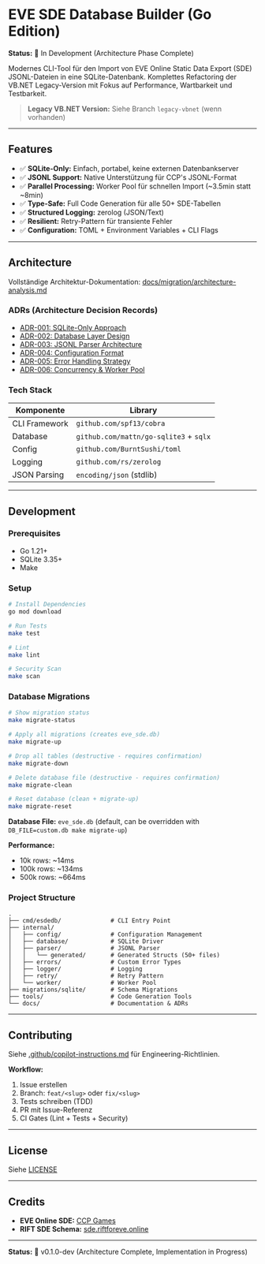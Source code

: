 # EVE SDE Database Builder (Go Edition)

**Status:** 🚧 In Development (Architecture Phase Complete)

Modernes CLI-Tool für den Import von EVE Online Static Data Export (SDE) JSONL-Dateien in eine SQLite-Datenbank. Komplettes Refactoring der VB.NET Legacy-Version mit Fokus auf Performance, Wartbarkeit und Testbarkeit.

> **Legacy VB.NET Version:** Siehe Branch `legacy-vbnet` (wenn vorhanden)

---

## Features

- ✅ **SQLite-Only:** Einfach, portabel, keine externen Datenbankserver
- ✅ **JSONL Support:** Native Unterstützung für CCP's JSONL-Format
- ✅ **Parallel Processing:** Worker Pool für schnellen Import (~3.5min statt ~8min)
- ✅ **Type-Safe:** Full Code Generation für alle 50+ SDE-Tabellen
- ✅ **Structured Logging:** zerolog (JSON/Text)
- ✅ **Resilient:** Retry-Pattern für transiente Fehler
- ✅ **Configuration:** TOML + Environment Variables + CLI Flags

---

## Architecture

Vollständige Architektur-Dokumentation: [docs/migration/architecture-analysis.md](docs/migration/architecture-analysis.md)

### ADRs (Architecture Decision Records)

- [ADR-001: SQLite-Only Approach](docs/adr/ADR-001-sqlite-only-approach.md)
- [ADR-002: Database Layer Design](docs/adr/ADR-002-database-layer-design.md)
- [ADR-003: JSONL Parser Architecture](docs/adr/ADR-003-jsonl-parser-architecture.md)
- [ADR-004: Configuration Format](docs/adr/ADR-004-configuration-format.md)
- [ADR-005: Error Handling Strategy](docs/adr/ADR-005-error-handling-strategy.md)
- [ADR-006: Concurrency & Worker Pool](docs/adr/ADR-006-concurrency-worker-pool.md)

### Tech Stack

| Komponente | Library |
|-----------|---------|
| CLI Framework | `github.com/spf13/cobra` |
| Database | `github.com/mattn/go-sqlite3` + `sqlx` |
| Config | `github.com/BurntSushi/toml` |
| Logging | `github.com/rs/zerolog` |
| JSON Parsing | `encoding/json` (stdlib) |

---

## Development

### Prerequisites

- Go 1.21+
- SQLite 3.35+
- Make

### Setup

```bash
# Install Dependencies
go mod download

# Run Tests
make test

# Lint
make lint

# Security Scan
make scan
```

### Database Migrations

```bash
# Show migration status
make migrate-status

# Apply all migrations (creates eve_sde.db)
make migrate-up

# Drop all tables (destructive - requires confirmation)
make migrate-down

# Delete database file (destructive - requires confirmation)
make migrate-clean

# Reset database (clean + migrate-up)
make migrate-reset
```

**Database File:** `eve_sde.db` (default, can be overridden with `DB_FILE=custom.db make migrate-up`)

**Performance:**
- 10k rows: ~14ms
- 100k rows: ~134ms
- 500k rows: ~664ms

### Project Structure

```
.
├── cmd/esdedb/              # CLI Entry Point
├── internal/
│   ├── config/              # Configuration Management
│   ├── database/            # SQLite Driver
│   ├── parser/              # JSONL Parser
│   │   └── generated/       # Generated Structs (50+ files)
│   ├── errors/              # Custom Error Types
│   ├── logger/              # Logging
│   ├── retry/               # Retry Pattern
│   └── worker/              # Worker Pool
├── migrations/sqlite/       # Schema Migrations
├── tools/                   # Code Generation Tools
└── docs/                    # Documentation & ADRs
```

---

## Contributing

Siehe [.github/copilot-instructions.md](.github/copilot-instructions.md) für Engineering-Richtlinien.

**Workflow:**

1. Issue erstellen
2. Branch: `feat/<slug>` oder `fix/<slug>`
3. Tests schreiben (TDD)
4. PR mit Issue-Referenz
5. CI Gates (Lint + Tests + Security)

---

## License

Siehe [LICENSE](LICENSE)

---

## Credits

- **EVE Online SDE:** [CCP Games](https://developers.eveonline.com/)
- **RIFT SDE Schema:** [sde.riftforeve.online](https://sde.riftforeve.online/)

---

**Status:** 🚧 v0.1.0-dev (Architecture Complete, Implementation in Progress)
